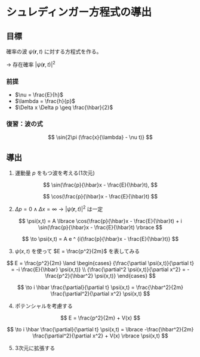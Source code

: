 # シュレディンガー方程式の導出

## 目標

確率の波 $\psi(\boldsymbol{r},t)$ に対する方程式を作る。

-> 存在確率 $|\psi(\boldsymbol{r},t)|^2$

### 前提

- $\nu = \frac{E}{h}$
- $\lambda = \frac{h}{p}$
- $\Delta x \Delta p \geq \frac{\hbar}{2}$

### 復習：波の式

$$
\sin{2\pi (\frac{x}{\lambda} - \nu t)}
$$

## 導出

1. 運動量 $p$ をもつ波を考える(1次元)

$$
\sin(\frac{p}{\hbar}x - \frac{E}{\hbar}t),
$$

$$
\cos(\frac{p}{\hbar}x - \frac{E}{\hbar}t)
$$


2. $\Delta p = 0 \land \Delta x = \infty \to |\psi(\boldsymbol{r},t)|^2$ は一定

$$
\psi(x,t) = A \lbrace \cos(\frac{p}{\hbar}x - \frac{E}{\hbar}t) + i \sin(\frac{p}{\hbar}x - \frac{E}{\hbar}t) \rbrace
$$

$$
\to \psi(x,t) = A e ^ {i(\frac{p}{\hbar}x - \frac{E}{\hbar}t)}
$$


3. $\psi(x,t)$ を使って $E = \frac{p^2}{2m}$ を表してみる

$$
E = \frac{p^2}{2m}
\land
\begin{cases}
    {\frac{\partial \psi(x,t)}{\partial t} = -i \frac{E}{\hbar} \psi(x,t)} \\
    {\frac{\partial^2 \psi(x,t)}{\partial x^2} = -\frac{p^2}{\hbar^2} \psi(x,t)}
\end{cases}
$$

$$
\to
i \hbar \frac{\partial}{\partial t} \psi(x,t) = \frac{\hbar^2}{2m} \frac{\partial^2}{\partial x^2} \psi(x,t)
$$


4. ポテンシャルを考慮する

$$
E = \frac{p^2}{2m} + V(x)
$$

$$
\to
i \hbar \frac{\partial}{\partial t} \psi(x,t) = \lbrace -\frac{\hbar^2}{2m} \frac{\partial^2}{\partial x^2} + V(x) \rbrace \psi(x,t)
$$


5. 3次元に拡張する